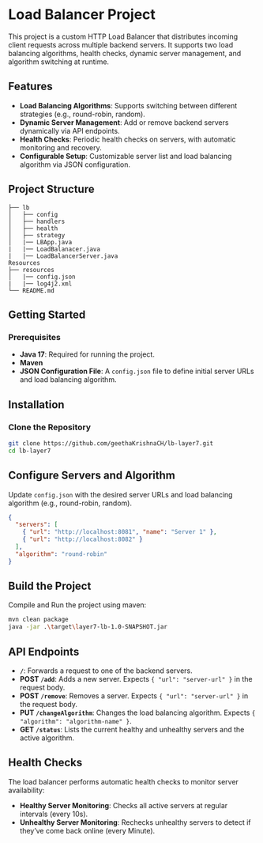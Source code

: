# Load Balancer Project

This project is a custom HTTP Load Balancer that distributes incoming client requests across multiple backend servers. It supports two load balancing algorithms, health checks, dynamic server management, and algorithm switching at runtime.

## Features

- **Load Balancing Algorithms**: Supports switching between different strategies (e.g., round-robin, random).
- **Dynamic Server Management**: Add or remove backend servers dynamically via API endpoints.
- **Health Checks**: Periodic health checks on servers, with automatic monitoring and recovery.
- **Configurable Setup**: Customizable server list and load balancing algorithm via JSON configuration.

## Project Structure

```plaintext
├── lb
│   ├── config
│   ├── handlers
│   ├── health
│   ├── strategy
│   |── LBApp.java
|   |── LoadBalanacer.java
|   |── LoadBalancerServer.java
Resources
├── resources
│   |── config.json
|   |── log4j2.xml
└── README.md
```

## Getting Started

### Prerequisites

- **Java 17**: Required for running the project.
- **Maven**
- **JSON Configuration File**: A `config.json` file to define initial server URLs and load balancing algorithm.

## Installation

### Clone the Repository

```bash
git clone https://github.com/geethaKrishnaCH/lb-layer7.git
cd lb-layer7
```

## Configure Servers and Algorithm

Update `config.json` with the desired server URLs and load balancing algorithm (e.g., round-robin, random).

```json
{
  "servers": [
    { "url": "http://localhost:8081", "name": "Server 1" },
    { "url": "http://localhost:8082" }
  ],
  "algorithm": "round-robin"
}
```

## Build the Project

Compile and Run the project using maven:

```bash
mvn clean package
java -jar .\target\layer7-lb-1.0-SNAPSHOT.jar
```

## API Endpoints

- **`/`**: Forwards a request to one of the backend servers.
- **POST `/add`**: Adds a new server. Expects `{ "url": "server-url" }` in the request body.
- **POST `/remove`**: Removes a server. Expects `{ "url": "server-url" }` in the request body.
- **PUT `/changeAlgorithm`**: Changes the load balancing algorithm. Expects `{ "algorithm": "algorithm-name" }`.
- **GET `/status`**: Lists the current healthy and unhealthy servers and the active algorithm.

## Health Checks

The load balancer performs automatic health checks to monitor server availability:

- **Healthy Server Monitoring**: Checks all active servers at regular intervals (every 10s).
- **Unhealthy Server Monitoring**: Rechecks unhealthy servers to detect if they’ve come back online (every Minute).
